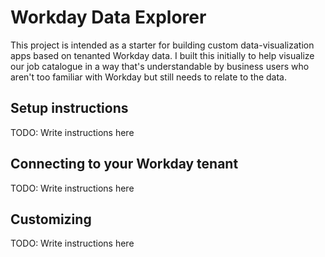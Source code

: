 # Workday Data Explorer

This project is intended as a starter for building custom data-visualization apps based on tenanted Workday data. 
I built this initially to help visualize our job catalogue in a way that's understandable by business users who aren't too familiar with Workday but still needs to relate to the data. 

## Setup instructions

TODO: Write instructions here

## Connecting to your Workday tenant 

TODO: Write instructions here

## Customizing

TODO: Write instructions here